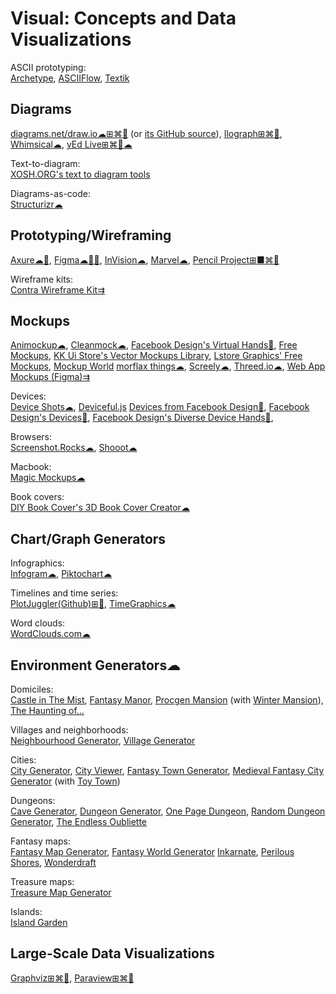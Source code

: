 # Visual: Concepts and Data Visualizations

ASCII prototyping:  
[Archetype](https://fatiherikli.github.io/archetype/),
[ASCIIFlow](https://asciiflow.com/#/),
[Textik](https://textik.com/#a4ec12a68785f25f=)

## Diagrams

[diagrams.net/draw.io☁⊞⌘🐧](https://www.diagrams.net/) (or [its GitHub source](https://github.com/jgraph/drawio)),
[Ilograph⊞⌘🐧](https://www.ilograph.com/),
[Whimsical☁](https://whimsical.com/),
[yEd Live⊞⌘🐧☁](https://www.yworks.com/products/yed)

Text-to-diagram:  
[XOSH.ORG's text to diagram tools](https://xosh.org/text-to-diagram/)

Diagrams-as-code:  
[Structurizr☁](https://structurizr.com/)

## Prototyping/Wireframing

[Axure☁🍎](https://www.axure.com/),
[Figma☁🍎🤖](https://www.figma.com/),
[InVision☁](https://www.invisionapp.com/),
[Marvel☁](https://marvelapp.com/),
[Pencil Project⊞■⌘🐧](https://pencil.evolus.vn/)

Wireframe kits:  
[Contra Wireframe Kit⇉](https://contrauikit.com/)

## Mockups

[Animockup☁](https://animockup.com/),
[Cleanmock☁](https://cleanmock.com/),
[Facebook Design's Virtual Hands🧛](https://facebook.design/virtual-hands),
[Free Mockups](https://www.ls.graphics/free-mockups),
[KK Ui Store's Vector Mockups Library](https://mockups.kkuistore.com/),
[Lstore Graphics' Free Mockups](https://www.ls.graphics/free-mockups),
[Mockup World](https://www.ls.graphics/free-mockups)
[morflax things☁](https://things.morflax.com/),
[Screely☁](https://www.screely.com/),
[Threed.io☁](https://threed.io/),
[Web App Mockups (Figma)⇉](https://www.figma.com/community/file/945035983482109746)

Devices:  
[Device Shots☁](https://deviceshots.com/),
[Deviceful.js](https://deviceful.app/)
[Devices from Facebook Design🧛](https://design.facebook.com/toolsandresources/devices),
[Facebook Design's Devices🧛](https://facebook.design/devices),
[Facebook Design's Diverse Device Hands🧛](https://facebook.design/handskit),

Browsers:  
[Screenshot.Rocks☁](https://screenshot.rocks/),
[Shooot☁](https://shooot.bourhaouta.com/)

Macbook:  
[Magic Mockups☁](https://magicmockups.com/)

Book covers:  
[DIY Book Cover's 3D Book Cover Creator☁](https://diybookcovers.com/3Dmockups/)

## Chart/Graph Generators

Infographics:  
[Infogram☁](https://infogram.com/),
[Piktochart☁](https://piktochart.com/)

Timelines and time series:  
[PlotJuggler(Github)⊞🐧](https://github.com/facontidavide/PlotJuggler),
[TimeGraphics☁](https://time.graphics/)

Word clouds:  
[WordClouds.com☁](https://www.wordclouds.com/)

## Environment Generators☁

Domiciles:  
[Castle in The Mist](https://watabou.itch.io/castle-in-the-mist),
[Fantasy Manor](https://watabou.itch.io/fantasy-manor),
[Procgen Mansion](https://watabou.itch.io/procgen-mansion) (with [Winter Mansion](https://watabou.itch.io/winter-mansion)),
[The Haunting of...](https://watabou.itch.io/the-haunting-of)

Villages and neighborhoods:  
[Neighbourhood Generator](https://watabou.itch.io/neighbourhood),
[Village Generator](https://watabou.itch.io/village-generator)

Cities:  
[City Generator](https://www.oskarstalberg.com/game/CityGenerator/),
[City Viewer](https://watabou.itch.io/city-viewer),
[Fantasy Town Generator](https://donjon.bin.sh/fantasy/town/),
[Medieval Fantasy City Generator](https://watabou.itch.io/medieval-fantasy-city-generator) (with [Toy Town](https://watabou.itch.io/toy-town))

Dungeons:  
[Cave Generator](https://www.myth-weavers.com/generators/cave),
[Dungeon Generator](https://www.myth-weavers.com/generate_dungeon.php),
[One Page Dungeon](https://watabou.itch.io/one-page-dungeon),
[Random Dungeon Generator](https://donjon.bin.sh/fantasy/dungeon/),
[The Endless Oubliette](https://oubliette.bin.sh/)

Fantasy maps:  
[Fantasy Map Generator](https://azgaar.github.io/Fantasy-Map-Generator/),
[Fantasy World Generator](https://donjon.bin.sh/fantasy/world/)
[Inkarnate](https://inkarnate.com/),
[Perilous Shores](https://watabou.itch.io/perilous-shores),
[Wonderdraft](https://www.wonderdraft.net/)

Treasure maps:  
[Treasure Map Generator](https://donjon.bin.sh/fantasy/treasure_map/)

Islands:  
[Island Garden](https://watabou.itch.io/island-garden)

## Large-Scale Data Visualizations

[Graphviz⊞⌘🐧](https://www.graphviz.org/),
[Paraview⊞⌘🐧](https://www.paraview.org/)
